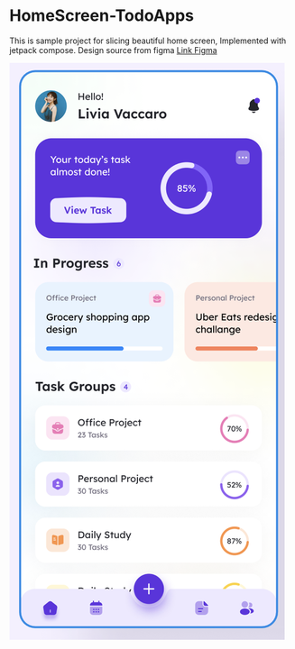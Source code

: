 # HomeScreen-TodoApps
This is sample project for slicing beautiful home screen, Implemented with jetpack compose. Design source from figma [Link Figma](https://www.figma.com/community/file/1143575071825582037/task-management-to-do-list-app)

![Sample HomeScreen](https://github.com/Dfroxs/HomeScreen-TodoApps/blob/main/app/src/main/res/raw/sample_home_screen.png)
